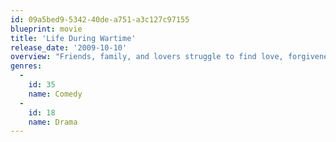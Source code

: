 ```yaml
---
id: 09a5bed9-5342-40de-a751-a3c127c97155
blueprint: movie
title: 'Life During Wartime'
release_date: '2009-10-10'
overview: "Friends, family, and lovers struggle to find love, forgiveness, and meaning in an almost war-torn world riddled with comedy and pathos. Follows Solondz's film Happiness (1998)."
genres:
  -
    id: 35
    name: Comedy
  -
    id: 18
    name: Drama
---
```

